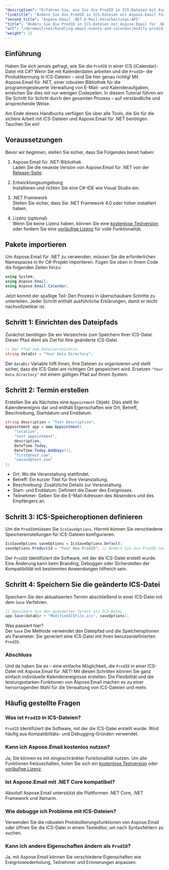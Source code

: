 ```yaml
---
"description": "Erfahren Sie, wie Sie die ProdID in ICS-Dateien mit Aspose.Email für .NET ändern. Schritt-für-Schritt-Anleitung mit Code, Tipps und FAQs für eine nahtlose Kalenderverwaltung."
"linktitle": "Ändern Sie die ProdID in ICS-Dateien mit Aspose.Email für .NET"
"second_title": "Aspose.Email .NET E-Mail-Verarbeitungs-API"
"title": "Ändern Sie die ProdID in ICS-Dateien mit Aspose.Email für .NET"
"url": "/de/email/net/handling-email-events-and-calendar/modify-prodid-in-ics-files/"
"weight": 12
---
```


## Einführung

Haben Sie sich jemals gefragt, wie Sie die `ProdID` in einer ICS (iCalendar)-Datei mit C#? Wenn Sie mit Kalenderdaten arbeiten und die `ProdID`– die Produktkennung in ICS-Dateien – sind Sie hier genau richtig! Mit Aspose.Email für .NET, einer robusten Bibliothek für die programmgesteuerte Verwaltung von E-Mail- und Kalenderaufgaben, erreichen Sie dies mit nur wenigen Codezeilen. In diesem Tutorial führen wir Sie Schritt für Schritt durch den gesamten Prozess – auf verständliche und ansprechende Weise.

Am Ende dieses Handbuchs verfügen Sie über alle Tools, die Sie für die sichere Arbeit mit ICS-Dateien und Aspose.Email für .NET benötigen. Tauchen Sie ein!

## Voraussetzungen

Bevor wir beginnen, stellen Sie sicher, dass Sie Folgendes bereit haben:

1. Aspose.Email für .NET-Bibliothek  
   Laden Sie die neueste Version von Aspose.Email für .NET von der [Release-Seite](https://releases.aspose.com/email/net/).  

2. Entwicklungsumgebung  
   Installieren und richten Sie eine C#-IDE wie Visual Studio ein.

3. .NET Framework  
   Stellen Sie sicher, dass Sie .NET Framework 4.0 oder höher installiert haben.

4. Lizenz (optional)  
   Wenn Sie keine Lizenz haben, können Sie eine [kostenlose Testversion](https://releases.aspose.com/) oder fordern Sie eine [vorläufige Lizenz](https://purchase.aspose.com/temporary-license/) für volle Funktionalität.

## Pakete importieren

Um Aspose.Email für .NET zu verwenden, müssen Sie die erforderlichen Namespaces in Ihr C#-Projekt importieren. Fügen Sie oben in Ihrem Code die folgenden Zeilen hinzu:

```csharp
using System;
using Aspose.Email;
using Aspose.Email.Calendar;
```

Jetzt kommt der spaßige Teil: Den Prozess in überschaubare Schritte zu unterteilen. Jeder Schritt enthält ausführliche Erklärungen, damit er leicht nachvollziehbar ist.

## Schritt 1: Einrichten des Dateipfads

Zunächst benötigen Sie ein Verzeichnis zum Speichern Ihrer ICS-Datei. Dieser Pfad dient als Ziel für Ihre geänderte ICS-Datei.

```csharp
// Der Pfad zum Dateiverzeichnis.
string dataDir = "Your Data Directory";
```
 
Der `dataDir` Variable hilft Ihnen, Ihre Dateien zu organisieren und stellt sicher, dass die ICS-Datei am richtigen Ort gespeichert wird. Ersetzen `"Your Data Directory"` mit einem gültigen Pfad auf Ihrem System.

## Schritt 2: Termin erstellen

Erstellen Sie als Nächstes eine `Appointment` Objekt. Dies stellt Ihr Kalenderereignis dar und enthält Eigenschaften wie Ort, Betreff, Beschreibung, Startdatum und Enddatum.

```csharp
string description = "Test Description";
Appointment app = new Appointment(
    "location", 
    "test appointment", 
    description, 
    DateTime.Today,
    DateTime.Today.AddDays(1), 
    "first@test.com", 
    "second@test.com"
);
```
 
- Ort: Wo die Veranstaltung stattfindet.  
- Betreff: Ein kurzer Titel für Ihre Veranstaltung.  
- Beschreibung: Zusätzliche Details zur Veranstaltung.  
- Start- und Enddatum: Definiert die Dauer des Ereignisses.  
- Teilnehmer: Geben Sie die E-Mail-Adressen des Absenders und des Empfängers an.

## Schritt 3: ICS-Speicheroptionen definieren

Um die `ProdID`müssen Sie `IcsSaveOptions`. Hiermit können Sie verschiedene Speichereinstellungen für ICS-Dateien konfigurieren.

```csharp
IcsSaveOptions saveOptions = IcsSaveOptions.Default;
saveOptions.ProductId = "Your New ProdID"; // Ändern Sie die ProdID nach Bedarf
```
 
Der `ProdID` Identifiziert die Software, mit der die ICS-Datei erstellt wurde. Eine Änderung kann beim Branding, Debuggen oder Sicherstellen der Kompatibilität mit bestimmten Anwendungen hilfreich sein.

## Schritt 4: Speichern Sie die geänderte ICS-Datei

Speichern Sie den aktualisierten Termin abschließend in einer ICS-Datei mit dem `Save` Verfahren.

```csharp
// Speichern Sie den geänderten Termin als ICS-Datei
app.Save(dataDir + "ModifiedICSFile.ics", saveOptions);
```

Was passiert hier?  
Der `Save` Die Methode verwendet den Dateipfad und die Speicheroptionen als Parameter. Sie generiert eine ICS-Datei mit Ihren benutzerdefinierten `ProdID`.

### Abschluss

Und da haben Sie es – eine einfache Möglichkeit, die `ProdID` in einer ICS-Datei mit Aspose.Email für .NET! Mit diesen Schritten können Sie ganz einfach individuelle Kalenderereignisse erstellen. Die Flexibilität und die leistungsstarken Funktionen von Aspose.Email machen es zu einer hervorragenden Wahl für die Verwaltung von ICS-Dateien und mehr.

## Häufig gestellte Fragen

### Was ist `ProdID` in ICS-Dateien?  
`ProdID` Identifiziert die Software, mit der die ICS-Datei erstellt wurde. Wird häufig aus Kompatibilitäts- und Debugging-Gründen verwendet.

### Kann ich Aspose.Email kostenlos nutzen?  
Ja, Sie können es mit eingeschränkter Funktionalität nutzen. Um alle Funktionen freizuschalten, holen Sie sich ein [kostenlose Testversion](https://releases.aspose.com/) oder [vorläufige Lizenz](https://purchase.aspose.com/temporary-license/).

### Ist Aspose.Email mit .NET Core kompatibel?  
Absolut! Aspose.Email unterstützt die Plattformen .NET Core, .NET Framework und Xamarin.

### Wie debugge ich Probleme mit ICS-Dateien?  
Verwenden Sie die robusten Protokollierungsfunktionen von Aspose.Email oder öffnen Sie die ICS-Datei in einem Texteditor, um nach Syntaxfehlern zu suchen.

### Kann ich andere Eigenschaften ändern als `ProdID`?  
Ja, mit Aspose.Email können Sie verschiedene Eigenschaften wie Ereigniswiederholung, Teilnehmer und Erinnerungen anpassen.